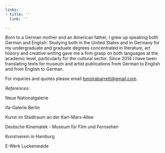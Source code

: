 ```yaml
---
links:
- title: ''
  link: ''

---
```

Born to a German mother and an American father, I grew up speaking both German and English. Studying both in the United States and in Germany for my undergraduate and graduate degrees concentrated in literature, art history and creative writing gave me a firm grasp on both languages at the academic level, particularly for the cultural sector. Since 2014 I have been translating texts for museum and artist publications from German to English and from English to German. 

For inquiries and quotes please email bmoirabarrett@gmail.com.

_References:_

Neue Nationalgalerie

ifa-Galerie Berlin

Kunst im Stadtraum an der Karl-Marx-Allee

Deutsche Kinematek - Museum für Film und Fernsehen                                           

Kunstverein in Hamburg

E-Werk Luckenwalde

                     